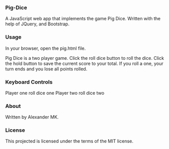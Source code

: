 ### Pig-Dice

A JavaScript web app that implements the game Pig Dice. Written with the help of JQuery, and Bootstrap.

### Usage

In your browser, open the pig.html file.

Pig Dice is a two player game. Click the roll dice button to roll the dice. Click the hold button to save the current score to your total. If you roll a one, your turn ends and you lose all points rolled.

### Keyboard Controls

Player one roll dice one
Player two roll dice two

### About

Written by Alexander MK.

### License

This projected is licensed under the terms of the MIT license.
